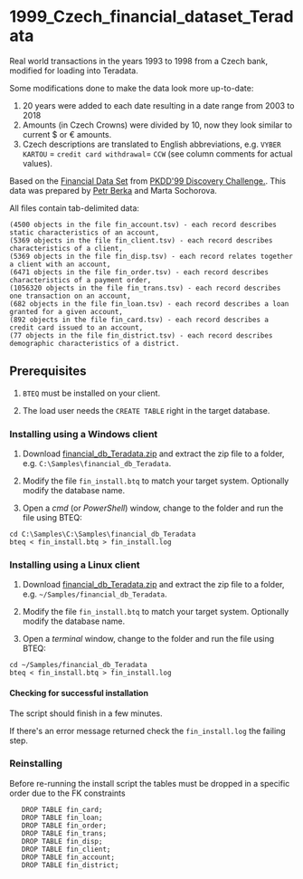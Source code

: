 # 1999_Czech_financial_dataset_Teradata

Real world transactions in the years 1993 to 1998 from a Czech bank, modified for loading into Teradata.

Some modifications done to make the data look more up-to-date:

 1. 20 years were added to each date resulting in a date range from 2003 to 2018
 2. Amounts (in Czech Crowns) were divided by 10, now they look similar to current $ or € amounts.
 3. Czech descriptions are translated to English abbreviations, e.g. `VYBER KARTOU` = `credit card withdrawal`= `CCW` (see column comments for actual values).
 
Based on the [Financial Data Set](http://sorry.vse.cz/~berka/challenge/pkdd1999/data_berka.zip) from [PKDD'99 Discovery Challenge.](https://sorry.vse.cz/~berka/challenge/pkdd1999/berka.htm).
This data was prepared by [Petr Berka](https://sorry.vse.cz/~berka/challenge/) and Marta Sochorova.

All files contain tab-delimited data:

    (4500 objects in the file fin_account.tsv) - each record describes static characteristics of an account,
    (5369 objects in the file fin_client.tsv) - each record describes characteristics of a client,
    (5369 objects in the file fin_disp.tsv) - each record relates together a client with an account,
    (6471 objects in the file fin_order.tsv) - each record describes characteristics of a payment order,
    (1056320 objects in the file fin_trans.tsv) - each record describes one transaction on an account,
    (682 objects in the file fin_loan.tsv) - each record describes a loan granted for a given account,
    (892 objects in the file fin_card.tsv) - each record describes a credit card issued to an account,
    (77 objects in the file fin_district.tsv) - each record describes demographic characteristics of a district.


## Prerequisites

 1. `BTEQ` must be installed on your client.

 2. The load user needs the `CREATE TABLE` right in the target database.

### Installing using a Windows client

 1. Download [financial_db_Teradata.zip](https://github.com/dnoeth/1999_Czech_financial_dataset_Teradata/blob/master/financial_db_Teradata.zip) and extract the zip file to a folder, e.g. `C:\Samples\financial_db_Teradata`.

 2. Modify the file `fin_install.btq` to match your target system. Optionally modify the database name.
 
 3. Open a *cmd* (or *PowerShell*) window, change to the folder and run the file using BTEQ:

```
cd C:\Samples\C:\Samples\financial_db_Teradata
bteq < fin_install.btq > fin_install.log
```

### Installing using a Linux client

 1. Download [financial_db_Teradata.zip]((https://github.com/dnoeth/1999_Czech_financial_dataset_Teradata/blob/master/financial_db_Teradata.zip)) and extract the zip file to a folder, e.g. `~/Samples/financial_db_Teradata`.

 2. Modify the file `fin_install.btq` to match your target system. Optionally modify the database name.
 
 3. Open a *terminal* window, change to the folder and run the file using BTEQ:
 
```
cd ~/Samples/financial_db_Teradata
bteq < fin_install.btq > fin_install.log
```


#### Checking for successful installation

The script should finish in a few minutes.

If there's an error message returned check the `fin_install.log` the failing step.

### Reinstalling

Before re-running the install script the tables must be dropped in a specific order due to the FK constraints

```
   DROP TABLE fin_card;
   DROP TABLE fin_loan;
   DROP TABLE fin_order;
   DROP TABLE fin_trans;
   DROP TABLE fin_disp;
   DROP TABLE fin_client;
   DROP TABLE fin_account;
   DROP TABLE fin_district;
```
